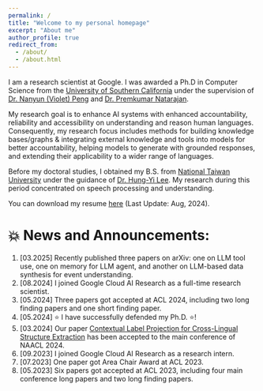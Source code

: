 ```yaml
---
permalink: /
title: "Welcome to my personal homepage"
excerpt: "About me"
author_profile: true
redirect_from: 
  - /about/
  - /about.html
---
```


<p align="left">
  I am a research scientist at Google. I was awarded a Ph.D in Computer Science from the <a href="https://www.cs.usc.edu/">University of Southern California</a> under the supervision of <a href="https://vnpeng.net/">Dr. Nanyun (Violet) Peng</a> and <a href="https://viterbi.usc.edu/directory/faculty/Natarajan/Premkumar">Dr. Premkumar Natarajan</a>.
</p>  

<p align="left">
  My research goal is to enhance AI systems with enhanced accountability, reliability and accessibility on understanding and reason human languages. Consequently, my research focus includes methods for building knowledge bases/graphs & integrating external knowledge and tools into models for better accountability, helping models to generate with grounded responses, and extending their applicability to a wider range of languages.
</p>

<p align="left">
  Before my doctoral studies, I obtained my B.S. from <a href="https://eecs.ntu.edu.tw/?locale=en">National Taiwan University</a> under the guidance of <a href="https://speech.ee.ntu.edu.tw/~hylee">Dr. Hung-Yi Lee</a>. My research during this period concentrated on speech processing and understanding. 
</p>

You can download my resume [here](../files/Resume_ihunghsu_202408.pdf) (Last Update: Aug, 2024).

<!-- <p align="left" style='color:coral'>
  <b> ⭐ I am currently on the job market for research positions. Feel free to contact me! ⭐</b>
</p> -->

💥 News and Announcements:
======
1. <span>[03.2025] </span> Recently published three papers on arXiv: one on LLM tool use, one on memory for LLM agent, and another on LLM-based data synthesis for event understanding.
1. <span>[08.2024] </span> I joined Google Cloud AI Research as a full-time research scientist.
1. <span>[05.2024] </span> Three papers got accepted at ACL 2024, including two long finding papers and one short finding paper.
1. <span>[05.2024] </span> ⭐ I have successfully defended my Ph.D. ⭐!
1. <span>[03.2024] </span> Our paper [Contextual Label Projection for Cross-Lingual Structure Extraction](https://arxiv.org/abs/2309.08943) has been accepted to the main conference of NAACL 2024.
1. <span>[09.2023] </span> I joined Google Cloud AI Research as a research intern.
1. <span>[07.2023] </span> One paper got Area Chair Award at ACL 2023.
1. <span>[05.2023] </span> Six papers got accepted at ACL 2023, including four main conference long papers and two long finding papers.
